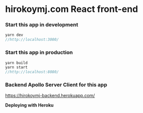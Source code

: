 # hirokoymj.com React front-end

### Start this app in development

```js
yarn dev
//http://localhost:3000/
```

### Start this app in production

```js
yarn build
yarn start
//http://localhost:8080/
```

### Backend Apollo Server Client for this app


https://hirokoymj-backend.herokuapp.com/


**Deploying with Heroku**
